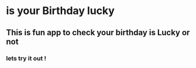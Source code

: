 # is your Birthday lucky

## This is fun app to check your birthday is Lucky or not

### lets try it out !
